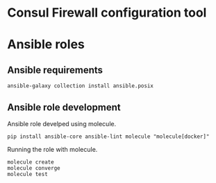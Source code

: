 # Consul Firewall configuration tool

# Ansible roles

## Ansible requirements
```
ansible-galaxy collection install ansible.posix
```

## Ansible role development

Ansible role develped using molecule.
```
pip install ansible-core ansible-lint molecule "molecule[docker]"
```

Running the role with molecule.
```
molecule create
molecule converge
molecule test
```
